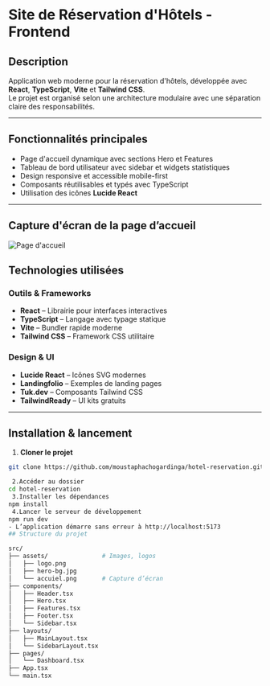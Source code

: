 #  Site de Réservation d'Hôtels - Frontend

##  Description

Application web moderne pour la réservation d'hôtels, développée avec **React**, **TypeScript**, **Vite** et **Tailwind CSS**.  
Le projet est organisé selon une architecture modulaire avec une séparation claire des responsabilités.

---

##  Fonctionnalités principales

- Page d'accueil dynamique avec sections Hero et Features
- Tableau de bord utilisateur avec sidebar et widgets statistiques
- Design responsive et accessible mobile-first
- Composants réutilisables et typés avec TypeScript
- Utilisation des icônes **Lucide React**

---

## Capture d'écran de la page d’accueil

![Page d'accueil](./src/assets/accuiel.png)



## Technologies utilisées

### Outils & Frameworks

- **React** – Librairie pour interfaces interactives  
- **TypeScript** – Langage avec typage statique  
- **Vite** – Bundler rapide moderne  
- **Tailwind CSS** – Framework CSS utilitaire  

### Design & UI

- **Lucide React** – Icônes SVG modernes  
- **Landingfolio** – Exemples de landing pages  
- **Tuk.dev** – Composants Tailwind CSS  
- **TailwindReady** – UI kits gratuits  

---

## Installation & lancement

1. **Cloner le projet**

```bash
git clone https://github.com/moustaphachogardinga/hotel-reservation.git

 2.Accéder au dossier
cd hotel-reservation
 3.Installer les dépendances
npm install
 4.Lancer le serveur de développement
npm run dev
- L’application démarre sans erreur à http://localhost:5173
## Structure du projet

src/
├── assets/               # Images, logos
│   ├── logo.png
│   ├── hero-bg.jpg
│   └── accuiel.png       # Capture d’écran
├── components/
│   ├── Header.tsx
│   ├── Hero.tsx
│   ├── Features.tsx
│   ├── Footer.tsx
│   └── Sidebar.tsx
├── layouts/
│   ├── MainLayout.tsx
│   └── SidebarLayout.tsx
├── pages/
│   └── Dashboard.tsx
├── App.tsx
└── main.tsx
